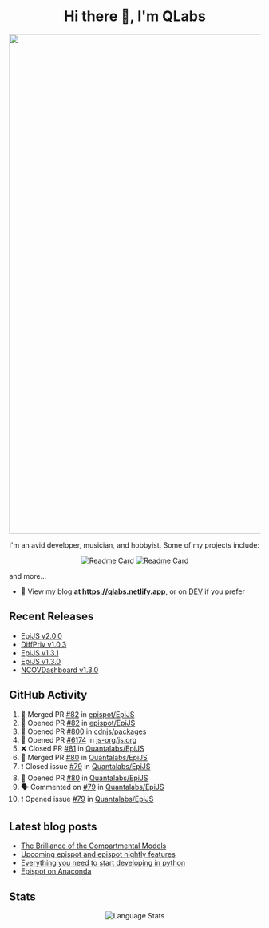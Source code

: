 <h1 align="center">Hi there 👋, I'm QLabs </h1>
<img src="https://i.ibb.co/mbr1j6p/Qlabs.png" width="1000px">

I'm an avid developer, musician, and hobbyist. Some of my projects include:
<p align='center'><a href="https://github.com/Quantalabs/EpiJS"><img src="https://github-readme-stats.vercel.app/api/pin/?username=epispot&amp;repo=EpiJS" alt="Readme Card"></a>
<a href="https://github.com/Quantalabs/NCOVDashboard"><img src="https://github-readme-stats.vercel.app/api/pin/?username=Quantalabs&amp;repo=NCOVDashboard" alt="Readme Card"></a></p>


and more...

- 📜 View my blog **at https://qlabs.netlify.app**, or on [DEV](https://dev.to/Quantalabs) if you prefer

## Recent Releases
- [EpiJS v2.0.0](https://github.com/epispot/EpiJS/releases/tag/v2.0.0)
- [DiffPriv v1.0.3](https://github.com/Quantalabs/DiffPriv/releases/tag/v1.0.3)
- [EpiJS v1.3.1](https://github.com/epispot/EpiJS/releases/tag/v1.3.1)
- [EpiJS v1.3.0](https://github.com/epispot/EpiJS/releases/tag/v1.3.0)
- [NCOVDashboard v1.3.0](https://github.com/Quantalabs/NCOVDashboard/releases/tag/v1.3.0)

## GitHub Activity
<!--START_SECTION:activity-->
1. 🎉 Merged PR [#82](https://github.com/epispot/EpiJS/pull/82) in [epispot/EpiJS](https://github.com/epispot/EpiJS)
2. 💪 Opened PR [#82](https://github.com/epispot/EpiJS/pull/82) in [epispot/EpiJS](https://github.com/epispot/EpiJS)
3. 💪 Opened PR [#800](https://github.com/cdnjs/packages/pull/800) in [cdnjs/packages](https://github.com/cdnjs/packages)
4. 💪 Opened PR [#6174](https://github.com/js-org/js.org/pull/6174) in [js-org/js.org](https://github.com/js-org/js.org)
5. ❌ Closed PR [#81](https://github.com/Quantalabs/EpiJS/pull/81) in [Quantalabs/EpiJS](https://github.com/Quantalabs/EpiJS)
6. 🎉 Merged PR [#80](https://github.com/Quantalabs/EpiJS/pull/80) in [Quantalabs/EpiJS](https://github.com/Quantalabs/EpiJS)
7. ❗️ Closed issue [#79](https://github.com/Quantalabs/EpiJS/issues/79) in [Quantalabs/EpiJS](https://github.com/Quantalabs/EpiJS)
8. 💪 Opened PR [#80](https://github.com/Quantalabs/EpiJS/pull/80) in [Quantalabs/EpiJS](https://github.com/Quantalabs/EpiJS)
9. 🗣 Commented on [#79](https://github.com/Quantalabs/EpiJS/issues/79) in [Quantalabs/EpiJS](https://github.com/Quantalabs/EpiJS)
10. ❗️ Opened issue [#79](https://github.com/Quantalabs/EpiJS/issues/79) in [Quantalabs/EpiJS](https://github.com/Quantalabs/EpiJS)
<!--END_SECTION:activity-->

## Latest blog posts
<!-- BLOG-POST-LIST:START -->
- [The Brilliance of the Compartmental Models](https://dev.to/quantalabs/the-brilliance-of-the-compartmental-models-1j99)
- [Upcoming epispot and epispot nightly features](https://dev.to/epispot/upcoming-epispot-and-epispot-nightly-features-52ep)
- [Everything you need to start developing in python](https://dev.to/quantalabs/everything-you-need-to-start-developing-in-python-57m5)
- [Epispot on Anaconda](https://dev.to/epispot/epispot-on-anaconda-15l8)
<!-- BLOG-POST-LIST:END -->


## Stats
<p align="center"><img src="https://github-readme-stats.vercel.app/api/top-langs/?username=Quantalabs&amp;hide=css,html,scss&layout=compact" alt="Language Stats"><br>

